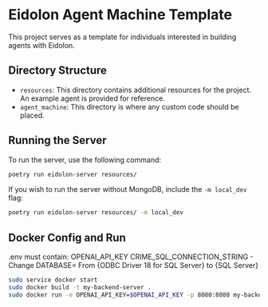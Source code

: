 # Eidolon Agent Machine Template

This project serves as a template for individuals interested in building agents with Eidolon.

## Directory Structure

- `resources`: This directory contains additional resources for the project. An example agent is provided for reference.
- `agent_machine`: This directory is where any custom code should be placed.

## Running the Server

To run the server, use the following command:

```bash
poetry run eidolon-server resources/
```

If you wish to run the server without MongoDB, include the `-m local_dev` flag:

```bash
poetry run eidolon-server resources/ -m local_dev
```
## Docker Config and Run

.env must contain:
OPENAI_API_KEY
CRIME_SQL_CONNECTION_STRING - Change DATABASE= From {ODBC Driver 18 for SQL Server} to {SQL Server}

```bash
sudo service docker start
sudo docker build -t my-backend-server .
sudo docker run -e OPENAI_API_KEY=$OPENAI_API_KEY -p 8080:8080 my-backend-server
```

